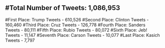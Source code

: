 #Total Number of Tweets: 1,086,953 
---
#First Place: Trump Tweets - 610,526
#Second Place: Clinton Tweets - 160,460
#Third Place: Cruz Tweets - 126,778
#Fourth Place: Sanders Tweets - 80,111
#Fifth Place: Rubio Tweets - 80,072
#Sixth Place: Jeb! Tweets - 11,147
#Seventh Place: Carson Tweets - 10,077
#Last Place: Kasich Tweets - 7,797
